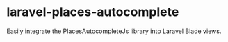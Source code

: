 # laravel-places-autocomplete
Easily integrate the PlacesAutocompleteJs library into Laravel Blade views.

